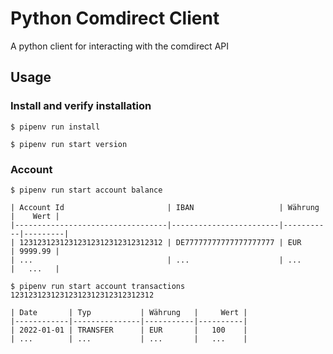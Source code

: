 # Python Comdirect Client

A python client for interacting with the comdirect API

## Usage

### Install and verify installation

```shell
$ pipenv run install

$ pipenv run start version
```

### Account

```shell
$ pipenv run start account balance

| Account Id                       | IBAN                   | Währung   |    Wert |
|----------------------------------|------------------------|-----------|---------|
| 12312312312312312312312312312312 | DE77777777777777777777 | EUR       | 9999.99 |
| ...                              | ...                    | ...       |   ...   |

$ pipenv run start account transactions 12312312312312312312312312312312

| Date       | Typ           | Währung   |     Wert |
|------------|---------------|-----------|----------|
| 2022-01-01 | TRANSFER      | EUR       |   100    |
| ...        | ...           | ...       |   ...    |
```

